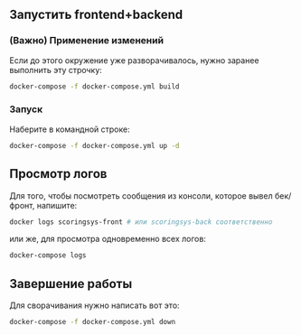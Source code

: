 ## Запустить frontend+backend 

### (Важно) Применение изменений
Если до этого окружение уже разворачивалось, нужно заранее выполнить эту строчку:
```sh
docker-compose -f docker-compose.yml build
```

### Запуск
Наберите в командной строке:
```sh
docker-compose -f docker-compose.yml up -d
```

## Просмотр логов
Для того, чтобы посмотреть сообщения из консоли, которое вывел бек/фронт, напишите:
```sh
docker logs scoringsys-front # или scoringsys-back соответственно
```

или же, для просмотра одновременно всех логов:
```sh
docker-compose logs
```

## Завершение работы
Для сворачивания нужно написать вот это:
```sh
docker-compose -f docker-compose.yml down
```

